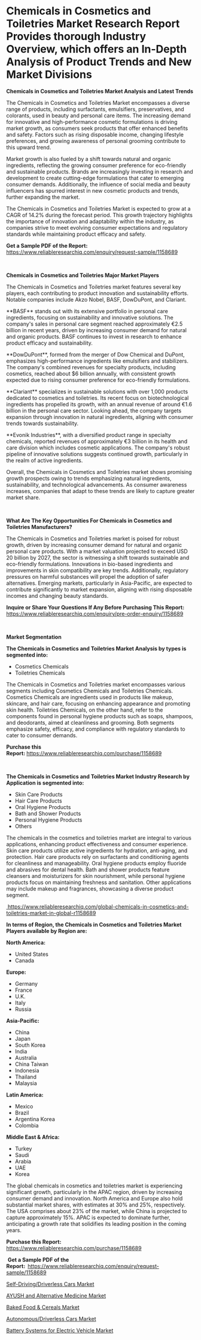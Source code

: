 <p><h1>Chemicals in Cosmetics and Toiletries Market Research Report Provides thorough Industry Overview, which offers an In-Depth Analysis of Product Trends and New Market Divisions</h1></p><p><strong>Chemicals in Cosmetics and Toiletries Market Analysis and Latest Trends</strong></p>
<p><p>The Chemicals in Cosmetics and Toiletries Market encompasses a diverse range of products, including surfactants, emulsifiers, preservatives, and colorants, used in beauty and personal care items. The increasing demand for innovative and high-performance cosmetic formulations is driving market growth, as consumers seek products that offer enhanced benefits and safety. Factors such as rising disposable income, changing lifestyle preferences, and growing awareness of personal grooming contribute to this upward trend.</p><p>Market growth is also fueled by a shift towards natural and organic ingredients, reflecting the growing consumer preference for eco-friendly and sustainable products. Brands are increasingly investing in research and development to create cutting-edge formulations that cater to emerging consumer demands. Additionally, the influence of social media and beauty influencers has spurred interest in new cosmetic products and trends, further expanding the market.</p><p>The Chemicals in Cosmetics and Toiletries Market is expected to grow at a CAGR of 14.2% during the forecast period. This growth trajectory highlights the importance of innovation and adaptability within the industry, as companies strive to meet evolving consumer expectations and regulatory standards while maintaining product efficacy and safety.</p></p>
<p><strong>Get a Sample PDF of the Report:&nbsp;</strong> <a href="https://www.reliableresearchiq.com/enquiry/request-sample/1158689?utm_campaign=1102&utm_medium=2&utm_source=Github&utm_content=ia&utm_term=22032025&utm_id=chemicals-in-cosmetics-and-toiletries">https://www.reliableresearchiq.com/enquiry/request-sample/1158689</a></p>
<p>&nbsp;</p>
<p><strong>Chemicals in Cosmetics and Toiletries Major Market Players</strong></p>
<p><p>The Chemicals in Cosmetics and Toiletries market features several key players, each contributing to product innovation and sustainability efforts. Notable companies include Akzo Nobel, BASF, DowDuPont, and Clariant.</p><p>**BASF** stands out with its extensive portfolio in personal care ingredients, focusing on sustainability and innovative solutions. The company's sales in personal care segment reached approximately €2.5 billion in recent years, driven by increasing consumer demand for natural and organic products. BASF continues to invest in research to enhance product efficacy and sustainability.</p><p>**DowDuPont**, formed from the merger of Dow Chemical and DuPont, emphasizes high-performance ingredients like emulsifiers and stabilizers. The company's combined revenues for specialty products, including cosmetics, reached about $6 billion annually, with consistent growth expected due to rising consumer preference for eco-friendly formulations.</p><p>**Clariant** specializes in sustainable solutions with over 1,000 products dedicated to cosmetics and toiletries. Its recent focus on biotechnological ingredients has propelled its growth, with an annual revenue of around €1.6 billion in the personal care sector. Looking ahead, the company targets expansion through innovation in natural ingredients, aligning with consumer trends towards sustainability.</p><p>**Evonik Industries**, with a diversified product range in specialty chemicals, reported revenues of approximately €3 billion in its health and care division which includes cosmetic applications. The company's robust pipeline of innovative solutions suggests continued growth, particularly in the realm of active ingredients.</p><p>Overall, the Chemicals in Cosmetics and Toiletries market shows promising growth prospects owing to trends emphasizing natural ingredients, sustainability, and technological advancements. As consumer awareness increases, companies that adapt to these trends are likely to capture greater market share.</p></p>
<p>&nbsp;</p>
<p><strong>What Are The Key Opportunities For Chemicals in Cosmetics and Toiletries Manufacturers?</strong></p>
<p><p>The Chemicals in Cosmetics and Toiletries market is poised for robust growth, driven by increasing consumer demand for natural and organic personal care products. With a market valuation projected to exceed USD 20 billion by 2027, the sector is witnessing a shift towards sustainable and eco-friendly formulations. Innovations in bio-based ingredients and improvements in skin compatibility are key trends. Additionally, regulatory pressures on harmful substances will propel the adoption of safer alternatives. Emerging markets, particularly in Asia-Pacific, are expected to contribute significantly to market expansion, aligning with rising disposable incomes and changing beauty standards.</p></p>
<p><strong>Inquire or Share Your Questions If Any Before Purchasing This Report:</strong> <a href="https://www.reliableresearchiq.com/enquiry/pre-order-enquiry/1158689?utm_campaign=1102&utm_medium=2&utm_source=Github&utm_content=ia&utm_term=22032025&utm_id=chemicals-in-cosmetics-and-toiletries">https://www.reliableresearchiq.com/enquiry/pre-order-enquiry/1158689</a></p>
<p>&nbsp;</p>
<p><strong>Market Segmentation</strong></p>
<p><strong>The Chemicals in Cosmetics and Toiletries Market Analysis by types is segmented into:</strong></p>
<p><ul><li>Cosmetics Chemicals</li><li>Toiletries Chemicals</li></ul></p>
<p><p>The Chemicals in Cosmetics and Toiletries market encompasses various segments including Cosmetics Chemicals and Toiletries Chemicals. Cosmetics Chemicals are ingredients used in products like makeup, skincare, and hair care, focusing on enhancing appearance and promoting skin health. Toiletries Chemicals, on the other hand, refer to the components found in personal hygiene products such as soaps, shampoos, and deodorants, aimed at cleanliness and grooming. Both segments emphasize safety, efficacy, and compliance with regulatory standards to cater to consumer demands.</p></p>
<p><strong>Purchase this Report:&nbsp;</strong><a href="https://www.reliableresearchiq.com/purchase/1158689?utm_campaign=1102&utm_medium=2&utm_source=Github&utm_content=ia&utm_term=22032025&utm_id=chemicals-in-cosmetics-and-toiletries">https://www.reliableresearchiq.com/purchase/1158689</a></p>
<p>&nbsp;</p>
<p><strong>The Chemicals in Cosmetics and Toiletries Market Industry Research by Application is segmented into:</strong></p>
<p><ul><li>Skin Care Products</li><li>Hair Care Products</li><li>Oral Hygiene Products</li><li>Bath and Shower Products</li><li>Personal Hygiene Products</li><li>Others</li></ul></p>
<p><p>The chemicals in the cosmetics and toiletries market are integral to various applications, enhancing product effectiveness and consumer experience. Skin care products utilize active ingredients for hydration, anti-aging, and protection. Hair care products rely on surfactants and conditioning agents for cleanliness and manageability. Oral hygiene products employ fluoride and abrasives for dental health. Bath and shower products feature cleansers and moisturizers for skin nourishment, while personal hygiene products focus on maintaining freshness and sanitation. Other applications may include makeup and fragrances, showcasing a diverse product segment.</p></p>
<p><a href="https://www.reliableresearchiq.com/global-chemicals-in-cosmetics-and-toiletries-market-in-global-r1158689?utm_campaign=1102&utm_medium=2&utm_source=Github&utm_content=ia&utm_term=22032025&utm_id=chemicals-in-cosmetics-and-toiletries">&nbsp;https://www.reliableresearchiq.com/global-chemicals-in-cosmetics-and-toiletries-market-in-global-r1158689</a></p>
<p><strong>In terms of Region, the Chemicals in Cosmetics and Toiletries Market Players available by Region are:</strong></p>
<p>
    <p> <strong> North America: </strong>
        <ul>
            <li>United States</li>
            <li>Canada</li>
        </ul>
        </p> 
    <p> <strong> Europe: </strong>
        <ul>
            <li>Germany</li>
            <li>France</li>
            <li>U.K.</li>
            <li>Italy</li>
            <li>Russia</li>
        </ul>
        </p> 
    <p> <strong> Asia-Pacific: </strong>
        <ul>
            <li>China</li>
            <li>Japan</li>
            <li>South Korea</li>
            <li>India</li>
            <li>Australia</li>
            <li>China Taiwan</li>
            <li>Indonesia</li>
            <li>Thailand</li>
            <li>Malaysia</li>
        </ul>
        </p> 
    <p> <strong> Latin America: </strong>
        <ul>
            <li>Mexico</li>
            <li>Brazil</li>
            <li>Argentina Korea</li>
            <li>Colombia</li>
        </ul>
        </p> 
    <p> <strong> Middle East & Africa: </strong>
        <ul>
            <li>Turkey</li>
            <li>Saudi</li>
            <li>Arabia</li>
            <li>UAE</li>
            <li>Korea</li>
        </ul>
    </p>
    </p>
<p><p>The global chemicals in cosmetics and toiletries market is experiencing significant growth, particularly in the APAC region, driven by increasing consumer demand and innovation. North America and Europe also hold substantial market shares, with estimates at 30% and 25%, respectively. The USA comprises about 23% of the market, while China is projected to capture approximately 15%. APAC is expected to dominate further, anticipating a growth rate that solidifies its leading position in the coming years.</p></p>
<p><strong>Purchase this Report: </strong><a href="https://www.reliableresearchiq.com/purchase/1158689?utm_campaign=1102&utm_medium=2&utm_source=Github&utm_content=ia&utm_term=22032025&utm_id=chemicals-in-cosmetics-and-toiletries">https://www.reliableresearchiq.com/purchase/1158689</a></p>
<p>&nbsp;<strong>Get a Sample PDF of the Report:&nbsp;&nbsp;</strong><a href="https://www.reliableresearchiq.com/enquiry/request-sample/1158689?utm_campaign=1102&utm_medium=2&utm_source=Github&utm_content=ia&utm_term=22032025&utm_id=chemicals-in-cosmetics-and-toiletries">https://www.reliableresearchiq.com/enquiry/request-sample/1158689</a></p>
<p><strong></strong></p>
<p><p><a href="https://github.com/gauldvikerm6/Market-Research-Report-List-1/blob/main/self-drivingdriverless-cars-market.md?utm_campaign=1102&utm_medium=2&utm_source=Github&utm_content=ia&utm_term=22032025&utm_id=chemicals-in-cosmetics-and-toiletries">Self-Driving/Driverless Cars Market</a></p><p><a href="https://github.com/ardgenoud/Market-Research-Report-List-1/blob/main/ayush-and-alternative-medicine-market.md?utm_campaign=1102&utm_medium=2&utm_source=Github&utm_content=ia&utm_term=22032025&utm_id=chemicals-in-cosmetics-and-toiletries">AYUSH and Alternative Medicine Market</a></p><p><a href="https://github.com/cingozascard/Market-Research-Report-List-1/blob/main/baked-food-cereals-market.md?utm_campaign=1102&utm_medium=2&utm_source=Github&utm_content=ia&utm_term=22032025&utm_id=chemicals-in-cosmetics-and-toiletries">Baked Food & Cereals Market</a></p><p><a href="https://github.com/benasjuettk3/Market-Research-Report-List-1/blob/main/autonomousdriverless-cars-market.md?utm_campaign=1102&utm_medium=2&utm_source=Github&utm_content=ia&utm_term=22032025&utm_id=chemicals-in-cosmetics-and-toiletries">Autonomous/Driverless Cars Market</a></p><p><a href="https://github.com/airitaursela/Market-Research-Report-List-1/blob/main/battery-systems-for-electric-vehicle-market.md?utm_campaign=1102&utm_medium=2&utm_source=Github&utm_content=ia&utm_term=22032025&utm_id=chemicals-in-cosmetics-and-toiletries">Battery Systems for Electric Vehicle Market</a></p></p>